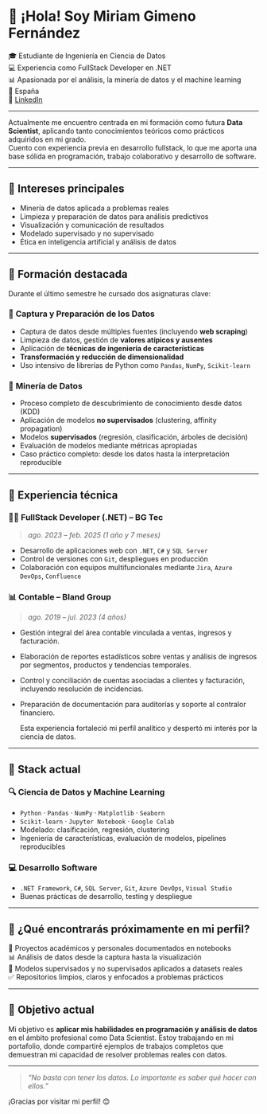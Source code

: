 # 👋 ¡Hola! Soy Miriam Gimeno Fernández

🎓 Estudiante de Ingeniería en Ciencia de Datos  
💻 Experiencia como FullStack Developer en .NET  
📊 Apasionada por el análisis, la minería de datos y el machine learning  
📍 España  
🔗 [LinkedIn](https://www.linkedin.com/in/miriamgimenofernandez7289/)

---

Actualmente me encuentro centrada en mi formación como futura **Data Scientist**, aplicando tanto conocimientos teóricos como prácticos adquiridos en mi grado.  
Cuento con experiencia previa en desarrollo fullstack, lo que me aporta una base sólida en programación, trabajo colaborativo y desarrollo de software.

---

## 🧠 Intereses principales

- Minería de datos aplicada a problemas reales  
- Limpieza y preparación de datos para análisis predictivos  
- Visualización y comunicación de resultados  
- Modelado supervisado y no supervisado  
- Ética en inteligencia artificial y análisis de datos

---

## 📘 Formación destacada

Durante el último semestre he cursado dos asignaturas clave:

### 📌 **Captura y Preparación de los Datos**
- Captura de datos desde múltiples fuentes (incluyendo **web scraping**)  
- Limpieza de datos, gestión de **valores atípicos y ausentes**  
- Aplicación de **técnicas de ingeniería de características**  
- **Transformación y reducción de dimensionalidad**  
- Uso intensivo de librerías de Python como `Pandas`, `NumPy`, `Scikit-learn`

### 📌 **Minería de Datos**
- Proceso completo de descubrimiento de conocimiento desde datos (KDD)  
- Aplicación de modelos **no supervisados** (clustering, affinity propagation)  
- Modelos **supervisados** (regresión, clasificación, árboles de decisión)  
- Evaluación de modelos mediante métricas apropiadas  
- Caso práctico completo: desde los datos hasta la interpretación reproducible

---

## 💼 Experiencia técnica

### 👩‍💻 FullStack Developer (.NET) – BG Tec  
> *ago. 2023 – feb. 2025 (1 año y 7 meses)*

- Desarrollo de aplicaciones web con `.NET`, `C#` y `SQL Server`  
- Control de versiones con `Git`, despliegues en producción  
- Colaboración con equipos multifuncionales mediante `Jira`, `Azure DevOps`, `Confluence`

### 📊 Contable – Bland Group
> *ago. 2019 – jul. 2023 (4 años)*

- Gestión integral del área contable vinculada a ventas, ingresos y facturación.
- Elaboración de reportes estadísticos sobre ventas y análisis de ingresos por segmentos, productos y tendencias temporales.
- Control y conciliación de cuentas asociadas a clientes y facturación, incluyendo resolución de incidencias.
- Preparación de documentación para auditorías y soporte al contralor financiero.
  
  Esta experiencia fortaleció mi perfil analítico y despertó mi interés por la ciencia de datos.

---

## 🧰 Stack actual

### **🔍 Ciencia de Datos y Machine Learning**
- `Python` · `Pandas` · `NumPy` · `Matplotlib` · `Seaborn`  
- `Scikit-learn` · `Jupyter Notebook` · `Google Colab`  
- Modelado: clasificación, regresión, clustering  
- Ingeniería de características, evaluación de modelos, pipelines reproducibles

### **💻 Desarrollo Software**
- `.NET Framework`, `C#`, `SQL Server`, `Git`, `Azure DevOps`, `Visual Studio`  
- Buenas prácticas de desarrollo, testing y despliegue

---

## 📁 ¿Qué encontrarás próximamente en mi perfil?

📂 Proyectos académicos y personales documentados en notebooks  
📊 Análisis de datos desde la captura hasta la visualización  
🧠 Modelos supervisados y no supervisados aplicados a datasets reales  
✅ Repositorios limpios, claros y enfocados a problemas prácticos

---

## 🎯 Objetivo actual

Mi objetivo es **aplicar mis habilidades en programación y análisis de datos** en el ámbito profesional como Data Scientist. Estoy trabajando en mi portafolio, donde compartiré ejemplos de trabajos completos que demuestran mi capacidad de resolver problemas reales con datos.

---

> *“No basta con tener los datos. Lo importante es saber qué hacer con ellos.”*

¡Gracias por visitar mi perfil! 😊

